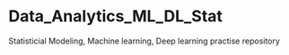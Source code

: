 # Data_Analytics_ML_DL_Stat
Statisticial Modeling, Machine learning, Deep learning practise repository 
